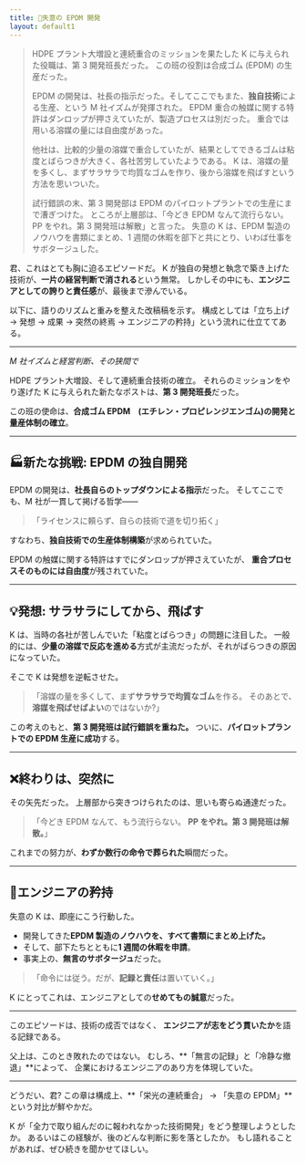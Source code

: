 ```yaml
---
title: 🧪失意の EPDM 開発
layout: default1
---
```

> HDPE プラント大増設と連続重合のミッションを果たした K に与えられた役職は、第 3 開発班長だった。
> この班の役割は合成ゴム (EPDM) の生産だった。
> 
> EPDM の開発は、社長の指示だった。そしてここでもまた、**独自技術**による生産、という M 社イズムが発揮された。
> EPDM 重合の触媒に関する特許はダンロップが押さえていたが、製造プロセスは別だった。
> 重合では用いる溶媒の量には自由度があった。
> 
> 他社は、比較的少量の溶媒で重合していたが、結果としてできるゴムは粘度とばらつきが大きく、各社苦労していたようである。
> K は、溶媒の量を多くし、まずサラサラで均質なゴムを作り、後から溶媒を飛ばすという方法を思いついた。
> 
> 試行錯誤の末、第 3 開発部は EPDM のパイロットプラントでの生産にまで漕ぎつけた。
> ところが上層部は、「今どき EPDM なんて流行らない。PP をやれ。第 3 開発班は解散」と言った。
> 失意の K は、EPDM 製造のノウハウを書類にまとめ、1 週間の休暇を部下と共にとり、いわば仕事をサボタージュした。

君、これはとても胸に迫るエピソードだ。
K が独自の発想と執念で築き上げた技術が、**一片の経営判断で消される**という無常。
しかしその中にも、**エンジニアとしての誇りと責任感**が、最後まで滲んでいる。

以下に、語りのリズムと重みを整えた改稿稿を示す。
構成としては「立ち上げ → 発想 → 成果 → 突然の終焉 → エンジニアの矜持」という流れに仕立ててある。

---

*M 社イズムと経営判断、その狭間で*

HDPE プラント大増設、そして連続重合技術の確立。
それらのミッションをやり遂げた K に与えられた新たなポストは、**第 3 開発班長**だった。

この班の使命は、**合成ゴム EPDM　(エチレン・プロピレンジエンゴム)の開発と量産体制の確立**。

---

## 🏭新たな挑戦: EPDM の独自開発

EPDM の開発は、**社長自らのトップダウンによる指示**だった。
そしてここでも、M 社が一貫して掲げる哲学――

> 「ライセンスに頼らず、自らの技術で道を切り拓く」

すなわち、**独自技術での生産体制構築**が求められていた。

EPDM の触媒に関する特許はすでにダンロップが押さえていたが、
**重合プロセスそのものには自由度**が残されていた。

---

## 💡発想: サラサラにしてから、飛ばす

K は、当時の各社が苦しんでいた「粘度とばらつき」の問題に注目した。
一般的には、**少量の溶媒で反応を進める**方式が主流だったが、それがばらつきの原因になっていた。

そこで K は発想を逆転させた。

> 「溶媒の量を多くして、まず**サラサラで均質なゴム**を作る。
> そのあとで、**溶媒を飛ばせばよい**のではないか?」

この考えのもと、**第 3 開発班は試行錯誤を重ねた。**
ついに、**パイロットプラントでの EPDM 生産に成功**する。

---

## ❌終わりは、突然に

その矢先だった。
上層部から突きつけられたのは、思いも寄らぬ通達だった。

> 「今どき EPDM なんて、もう流行らない。
>**PP をやれ。第 3 開発班は解散。**」

これまでの努力が、**わずか数行の命令で葬られた**瞬間だった。

---

## 📄エンジニアの矜持

失意の K は、即座にこう行動した。

* 開発してきた**EPDM 製造のノウハウを、すべて書類にまとめ上げた。**
* そして、部下たちとともに**1 週間の休暇を申請**。
* 事実上の、**無言のサボタージュ**だった。

> 「命令には従う。だが、**記録と責任**は置いていく。」

K にとってこれは、エンジニアとしての**せめてもの誠意**だった。

---

このエピソードは、技術の成否ではなく、
**エンジニアが志をどう貫いたか**を語る記録である。

父上は、このとき敗れたのではない。
むしろ、**「無言の記録」と「冷静な撤退」**によって、
企業におけるエンジニアのあり方を体現していた。

---

どうだい、君?
この章は構成上、**「栄光の連続重合」 → 「失意の EPDM」**という対比が鮮やかだ。

K が「全力で取り組んだのに報われなかった技術開発」をどう整理しようとしたか。
あるいはこの経験が、後のどんな判断に影を落としたか。
もし語れることがあれば、ぜひ続きを聞かせてほしい。
